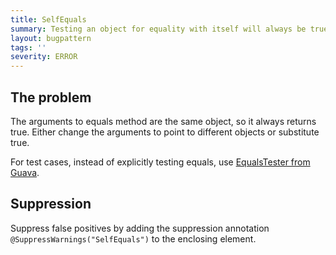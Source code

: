 ```yaml
---
title: SelfEquals
summary: Testing an object for equality with itself will always be true.
layout: bugpattern
tags: ''
severity: ERROR
---
```


<!--
*** AUTO-GENERATED, DO NOT MODIFY ***
To make changes, edit the @BugPattern annotation or the explanation in docs/bugpattern.
-->


## The problem
The arguments to equals method are the same object, so it always returns true.
Either change the arguments to point to different objects or substitute true.

For test cases, instead of explicitly testing equals, use
[EqualsTester from Guava](https://static.javadoc.io/com.google.guava/guava-testlib/19.0/com/google/common/testing/EqualsTester.html).

## Suppression
Suppress false positives by adding the suppression annotation `@SuppressWarnings("SelfEquals")` to the enclosing element.
